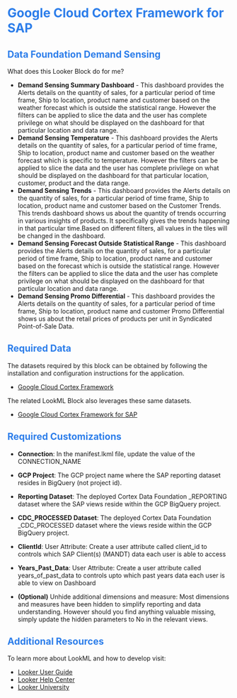 <h1><span style="color:#2d7eea">Google Cloud Cortex Framework for SAP</span></h1>

<h2><span style="color:#2d7eea">Data Foundation Demand Sensing</span></h2>

What does this Looker Block do for me?
- **Demand Sensing Summary Dashboard** - This dashboard provides the Alerts details on the quantity of sales, for a particular period of time frame, Ship to location, product name and customer based on the weather forecast which is outside the statistical range. However the filters can be applied to slice the data and the user has complete privilege on what should be displayed on the dashboard for that particular location and data range. 
- **Demand Sensing Temperature** - This dashboard provides the Alerts details on the quantity of sales, for a particular period of time frame, Ship to location, product name and customer based on the weather forecast which is specific to temperature. However the filters can be applied to slice the data and the user has complete privilege on what should be displayed on the dashboard for that particular location, customer, product and the data range. 
- **Demand Sensing Trends** - This dashboard provides the Alerts details on the quantity of sales, for a particular period of time frame, Ship to location, product name and customer based on the Customer Trends. This trends dashboard shows us about the quantity of trends occurring in various insights of products. It specifically  gives the trends happening in that particular time.Based on different filters, all values in the tiles will be changed in the dashboard.
- **Demand Sensing Forecast Outside Statistical Range** - This dashboard provides the Alerts details on the quantity of sales, for a particular period of time frame, Ship to location, product name and customer based on the forecast which is outside the statistical range. However the filters can be applied to slice the data and the user has complete privilege on what should be displayed on the dashboard for that particular location and data range. 
- **Demand Sensing Promo Differential** - This dashboard provides the Alerts details on the quantity of sales, for a particular period of time frame, Ship to location, product name and customer Promo Differential shows us about the retail prices of products per unit in Syndicated Point-of-Sale Data.

<h2><span style="color:#2d7eea">Required Data</span></h2>

The datasets required by this block can be obtained by following the installation and configuration instructions for the application.
- [Google Cloud Cortex Framework](https://github.com/GoogleCloudPlatform/cortex-data-foundation)

The related LookML Block also leverages these same datasets.
- [Google Cloud Cortex Framework for SAP](https://github.com/llooker/cortex_data_foundation) 


<h2><span style="color:#2d7eea">Required Customizations</span></h2>

- **Connection**: In the manifest.lkml file, update the value of the CONNECTION_NAME 

- **GCP Project**: The GCP project name where the SAP reporting dataset resides in BigQuery (not project id).

- **Reporting Dataset**: The deployed Cortex Data Foundation _REPORTING dataset where the SAP views reside within the GCP BigQuery project.

- **CDC_PROCESSED Dataset**: The deployed Cortex Data Foundation _CDC_PROCESSED dataset where the views reside within the GCP BigQuery project.

- **ClientId**: User Attribute: Create a user attribute called client_id to controls which SAP Client(s) (MANDT) data each user is able to access

- **Years_Past_Data**: User Attribute: Create a user attribute called years_of_past_data to controls upto which past years data each user is able to view on Dashboard

- **(Optional)** Unhide additional dimensions and measure: Most dimensions and measures have been hidden to simplify reporting and data understanding. However should you find anything valuable missing, simply update the hidden parameters to No in the relevant views.

<h2><span style="color:#2d7eea">Additional Resources</span></h2>

To learn more about LookML and how to develop visit:
- [Looker User Guide](https://looker.com/guide)
- [Looker Help Center](https://help.looker.com)
- [Looker University](https://training.looker.com/)
